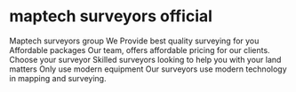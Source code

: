 # maptech surveyors official
Maptech surveyors group
We Provide best quality surveying for you
Affordable packages
Our team, offers affordable pricing for our clients.
Choose your surveyor
Skilled surveyors looking to help you with your land matters
Only use modern equipment
Our surveyors use modern technology in mapping and surveying.
